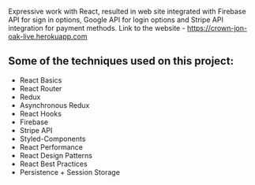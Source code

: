 

Expressive work with React, resulted in web site integrated with Firebase API for sign in options, Google API for login options 	and Stripe API integration for payment methods. Link to the website - https://crown-jon-oak-live.herokuapp.com

## Some of the techniques used on this project:
- React Basics
- React Router
- Redux
- Asynchronous Redux
- React Hooks
- Firebase
- Stripe API
- Styled-Components
- React Performance
- React Design Patterns
- React Best Practices
- Persistence + Session Storage
